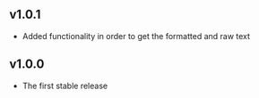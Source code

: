 ## v1.0.1
- Added functionality in order to get the formatted and raw text

## v1.0.0
- The first stable release